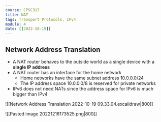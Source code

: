 ```yaml
---
course: CPSC317
title: NAT
tags: Transport Protocols, IPv4
module: 4
date: [[2022-10-19]]
---
```


## Network Address Translation
- A NAT router behaves to the outside world as a single device with a **single IP address**
- A NAT router has an interface for the home network
    - Home networks have the same subnet address 10.0.0.0/24
    - The IP address space 10.0.0.0/8 is reserved for private networks
- IPv6 does not need NATs since the address space for IPv6 is much bigger than IPv4

![[Network Address Translation 2022-10-19 09.33.04.excalidraw|800]]

![[Pasted image 20221216173525.png|800]]